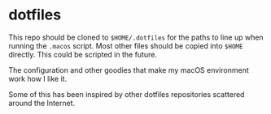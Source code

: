 # dotfiles

This repo should be cloned to `$HOME/.dotfiles` for the paths to line up when running the `.macos` script. Most other files should be copied into `$HOME` directly. This could be scripted in the future.

The configuration and other goodies that make my macOS environment work how I like it.

Some of this has been inspired by other dotfiles repositories scattered around the Internet.

